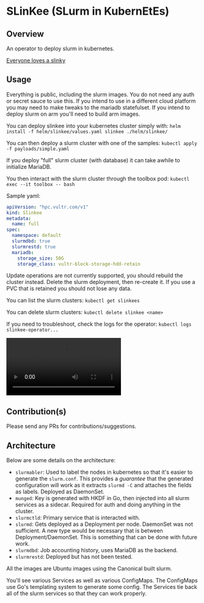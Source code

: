 # SLinKee (SLurm in KubernEtEs)

## Overview
An operator to deploy slurm in kubernetes.

[Everyone loves a slinky](https://www.youtube.com/watch?v=ltwxC19s5u8)

## Usage
Everything is public, including the slurm images. You do not need any auth or secret sauce to use this. If you intend to use in a different cloud platform you may need to make tweaks to the mariadb statefulset. If you intend to deploy slurm on arm you'll need to build arm images.

You can deploy slinkee into your kubernetes cluster simply with: `helm install -f helm/slinkee/values.yaml slinkee ./helm/slinkee/`

You can then deploy a slurm cluster with one of the samples: `kubectl apply -f payloads/simple.yaml`

If you deploy "full" slurm cluster (with database) it can take awhile to initialize MariaDB.

You then interact with the slurm cluster through the toolbox pod: `kubectl exec --it toolbox -- bash`

Sample yaml:

```yaml
apiVersion: "hpc.vultr.com/v1"
kind: Slinkee
metadata:
  name: full
spec:
  namespace: default
  slurmdbd: true
  slurmrestd: true
  mariadb:
    storage_size: 50G
    storage_class: vultr-block-storage-hdd-retain
```

Update operations are not currently supported, you should rebuild the cluster instead. Delete the slurm deployment, then re-create it. If you use a PVC that is retained you should not lose any data.

You can list the slurm clusters: `kubectl get slinkees`

You can delete slurm clusters: `kubectl delete slinkee <name>`

If you need to troubleshoot, check the logs for the operator: `kubectl logs slinkee-operator...`

![Video summarizing usage](./docs/slinkee.mp4)

## Contribution(s)
Please send any PRs for contributions/suggestions.

## Architecture
Below are some details on the architecture:
- `slurmabler`: Used to label the nodes in kubernetes so that it's easier to generate the `slurm.conf`. This provides a _guarantee_ that the generated configuration will work as it extracts `slurmd -C` and attaches the fields as labels. Deployed as DaemonSet.
- `munged`: Key is generated with HKDF in Go, then injected into all slurm services as a sidecar. Required for auth and doing anything in the cluster.
- `slurmctld`: Primary service that is interacted with.
- `slurmd`: Gets deployed as a Deployment per node. DaemonSet was not sufficient. A new type would be necessary that is between Deployment/DaemonSet. This is something that can be done with future work.
- `slurmdbd`: Job accounting history, uses MariaDB as the backend.
- `slurmrestd`: Deployed but has not been tested.

All the images are Ubuntu images using the Canonical built slurm.

You'll see various Services as well as various ConfigMaps. The ConfigMaps use Go's templating system to generate some config. The Services tie back all of the slurm services so that they can work properly.